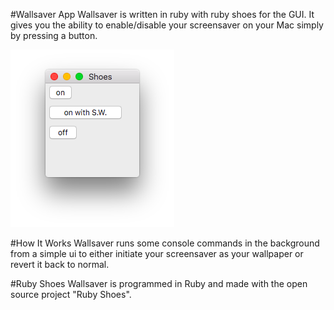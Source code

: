 #Wallsaver App
Wallsaver is written in ruby with ruby shoes for the GUI. It gives you the ability to enable/disable your screensaver on your Mac simply by pressing a button.

![](https://github.com/gianlazz/Wallsaver/blob/gh-pages/images/screenshot1.png?raw=true)

#How It Works
Wallsaver runs some console commands in the background from a simple ui to either initiate your screensaver as your wallpaper or revert it back to normal.

#Ruby Shoes
Wallsaver is programmed in Ruby and made with the open source project "Ruby Shoes".
